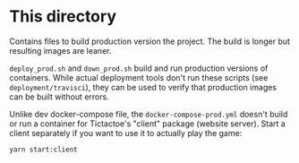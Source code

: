 # This directory

Contains files to build production version the project. The build is longer but
resulting images are leaner.

`deploy_prod.sh` and `down_prod.sh` build and run production versions of
containers. While actual deployment tools don't run these scripts (see
`deployment/travisci`), they can be used to verify that production images can be
built without errors.

Unlike dev docker-compose file, the `docker-compose-prod.yml` doesn't build or
run a container for Tictactoe's "client" package (website server). Start a
client separately if you want to use it to actually play the game:

```bash
yarn start:client
```
